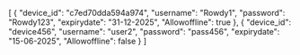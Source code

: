 [
    {
        "device_id": "c7ed70dda594a974",
        "username": "Rowdy1",
        "password": "Rowdy123",
        "expirydate": "31-12-2025",
        "Allowoffline": true
    },
    {
        "device_id": "device456",
        "username": "user2",
        "password": "pass456",
        "expirydate": "15-06-2025",
        "Allowoffline": false
    }
]
